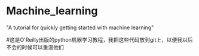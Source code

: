 # Machine_learning
"A tutorial for quickly getting started with machine learning"

#这是O'Reilly出版的python机器学习教程，我把这些代码放到git上，以便我以后不会的时候可以重温他们

